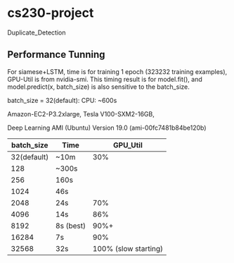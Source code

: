 # cs230-project
Duplicate_Detection
## Performance Tunning 

For siamese+LSTM, time is  for training 1 epoch (323232 training examples), GPU-Util is from nvidia-smi. This timing result is for model.fit(), and model.predict(x, batch_size) is also sensitive to the batch_size.  

batch_size = 32(default): CPU: ~600s

Amazon-EC2-P3.2xlarge, Tesla V100-SXM2-16GB, 

Deep Learning AMI (Ubuntu) Version 19.0 (ami-00fc7481b84be120b)


batch_size | Time | GPU_Util 
------------ | ------------- | ----------
32(default) | ~10m | 30% 
128| ~300s | 
256| 160s | 
1024 | 46s |
2048 | 24s | 70%
4096 | 14s | 86%
8192 | 8s (best) | 90%+
16284 | 7s | 90% 
32568 | 32s | 100% (slow starting) 
